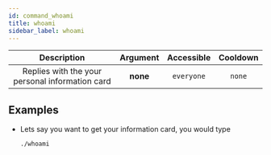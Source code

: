 ```yaml
---
id: command_whoami
title: whoami
sidebar_label: whoami
---
```


|                   Description                   | Argument | Accessible | Cooldown |
| :---------------------------------------------: | :------: | :--------: | :------: |
| Replies with the your personal information card | __none__ | `everyone` |  `none`  |

## Examples

* Lets say you want to get your information card, you would type
    ```bash
    ./whoami
    ```